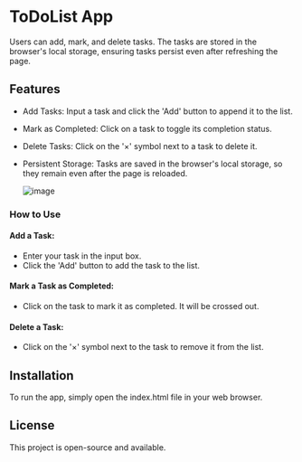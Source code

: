 # ToDoList App
Users can add, mark, and delete tasks. The tasks are stored in the browser's local storage, ensuring tasks persist even after refreshing the page.

## Features
- Add Tasks: Input a task and click the 'Add' button to append it to the list.
- Mark as Completed: Click on a task to toggle its completion status.
- Delete Tasks: Click on the '×' symbol next to a task to delete it.
- Persistent Storage: Tasks are saved in the browser's local storage, so they remain even after the page is reloaded.

  ![image](https://github.com/Patricksoares100/toDoList/assets/114529771/87898bdb-29ab-4312-a03e-2cdd8e74d1ba)
### How to Use
#### Add a Task:
- Enter your task in the input box.
- Click the 'Add' button to add the task to the list.

#### Mark a Task as Completed:
- Click on the task to mark it as completed. It will be crossed out.

#### Delete a Task:
- Click on the '×' symbol next to the task to remove it from the list.

## Installation
To run the app, simply open the index.html file in your web browser.

## License
This project is open-source and available.
